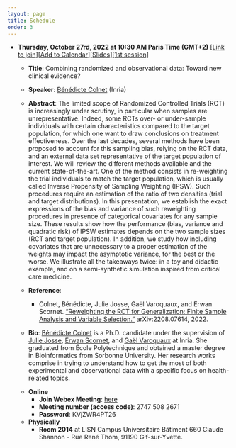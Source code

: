 ```yaml
---
layout: page
title: Schedule
order: 3
---
```


<!-- ## Upcoming Seminar Presentations -->
* **Thursday, October 27rd, 2022 at 10:30 AM Paris Time (GMT+2)** [[Link to join](https://inria.webex.com/inria-en/j.php?MTID=m7f5e85f7fd2809229d527cc2892bde3c)][[Add to Calendar](/files/Colnet2.ics)][[Slides]](/files/slides/Colnet_2022_10_13.pdf)[[1st session]](https://drive.google.com/file/d/11Lh8ndJ-K7SCB-QJb9812vOwkwY4UfhJ/view)
  - **Title**: Combining randomized and observational data: Toward new clinical evidence?
  - **Speaker**: [Bénédicte Colnet](https://benedictecolnet.github.io) (Inria)
  - **Abstract**: The limited scope of Randomized Controlled Trials (RCT) is increasingly under scrutiny, in particular when samples are unrepresentative. Indeed, some RCTs over- or under-sample individuals with certain characteristics compared to the target population, for which one want to draw conclusions on treatment effectiveness. Over the last decades, several methods have been proposed to account for this sampling bias, relying on the RCT data, and an external data set representative of the target population of interest. We will review the different methods available and the current state-of-the-art. One of the method consists in re-weighting the trial individuals to match the target population, which is usually called Inverse Propensity of Sampling Weighting (IPSW). Such procedures require an estimation of the ratio of two densities (trial and target distributions). In this presentation, we establish the exact expressions of the bias and variance of such reweighting procedures in presence of categorical covariates for any sample size. These results show how the performance (bias, variance and quadratic risk) of IPSW estimates depends on the two sample sizes (RCT and target population). In addition, we study how including covariates that are unnecessary to a proper estimation of the weights may impact the asymptotic variance, for the best or the worse. We illustrate all the takeaways twice: in a toy and didactic example, and on a semi-synthetic simulation inspired from critical care medicine.

  - **Reference**: 
    * Colnet, Bénédicte, Julie Josse, Gaël Varoquaux, and Erwan Scornet. [“Reweighting the RCT for Generalization: Finite Sample Analysis and Variable Selection.”](https://arxiv.org/abs/2208.07614) arXiv:2208.07614, 2022.

  - **Bio**: [Bénédicte Colnet](https://benedictecolnet.github.io) is a Ph.D. candidate under the supervision of [Julie Josse](http://juliejosse.com/), [Erwan Scornet](https://erwanscornet.github.io/), and [Gaël Varoquaux](http://gael-varoquaux.info/) at Inria. She graduated from École Polytechnique and obtained a master degree in Bioinformatics from Sorbonne University. Her research works comprise in trying to understand how to get the most of both experimental and observational data with a specific focus on health-related topics.

  * **Online**
    - **Join Webex Meeting**: [here](https://inria.webex.com/inria-en/j.php?MTID=m7f5e85f7fd2809229d527cc2892bde3c)
    - **Meeting number (access code)**: 2747 508 2671
    - **Password**: KVjZWR4PT26
  * **Physically**
    - **Room 2014** at LISN Campus Universitaire Bâtiment 660 Claude Shannon - Rue René Thom, 91190 Gif-sur-Yvette.

  <!-- * **Document**
    - [Invitation](/files/causal_tau_seminar_benedicte_colnet.pdf) -->